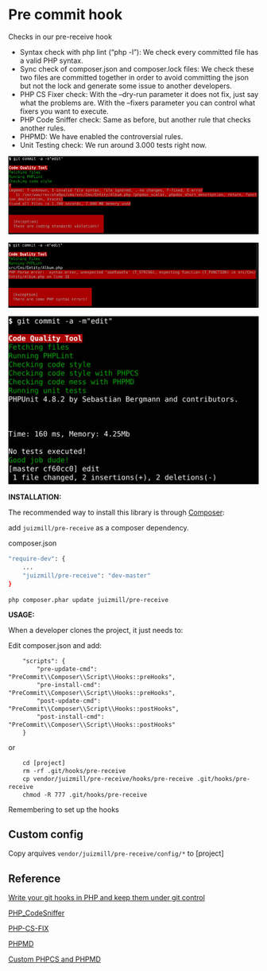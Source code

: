 # Pre commit hook

Checks in our pre-receive hook

* Syntax check with php lint (“php -l”): We check every committed file has a valid PHP syntax.
* Sync check of composer.json and composer.lock files: We check these two files are committed together in order to avoid committing the json but not the lock and generate some issue to another developers.
* PHP CS Fixer check: With the –dry-run parameter it does not fix, just say what the problems are. With the –fixers parameter you can control what fixers you want to execute.
* PHP Code Sniffer check: Same as before, but another rule that checks another rules.
* PHPMD: We have enabled the controversial rules.
* Unit Testing check: We run around 3.000 tests right now.

![PHPCsFix](images/PHPCsFix.jpg "PHPCsFix")

![PHPLint](images/PHPLint.jpg "PHPLint")

![PHPUnit](images/PHPUnit.jpg "PHPUnit")

**INSTALLATION:**

The recommended way to install this library is through [Composer](http://getcomposer.org):

add `juizmill/pre-receive` as a composer dependency.

composer.json
```bash
"require-dev": {
    ...
    "juizmill/pre-receive": "dev-master"
}
```

`php composer.phar update juizmill/pre-receive`


**USAGE:**

When a developer clones the project, it just needs to:

Edit composer.json and add:

```
    "scripts": {
        "pre-update-cmd": "PreCommit\\Composer\\Script\\Hooks::preHooks",
        "pre-install-cmd": "PreCommit\\Composer\\Script\\Hooks::preHooks",
        "post-update-cmd": "PreCommit\\Composer\\Script\\Hooks::postHooks",
        "post-install-cmd": "PreCommit\\Composer\\Script\\Hooks::postHooks"
    }
```

or

```
    cd [project]
    rm -rf .git/hooks/pre-receive
    cp vendor/juizmill/pre-receive/hooks/pre-receive .git/hooks/pre-receive
    chmod -R 777 .git/hooks/pre-receive
```

Remembering to set up the hooks


Custom config
--------------

Copy arquives `vendor/juizmill/pre-receive/config/*` to [project]


Reference
-----------

 [Write your git hooks in PHP and keep them under git control](http://carlosbuenosvinos.com/write-your-git-hooks-in-php-and-keep-them-under-git-control/)
 
 [PHP_CodeSniffer](https://github.com/squizlabs/PHP_CodeSniffer/wiki/Annotated-ruleset.xml)
 
 [PHP-CS-FIX](http://cs.sensiolabs.org/)
 
 [PHPMD](http://phpmd.org/documentation/index.html)

 [Custom PHPCS and PHPMD](http://edorian.github.io/php-coding-standard-generator/#phpmd)

